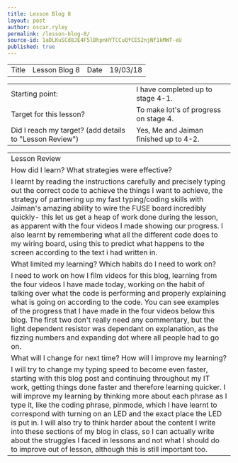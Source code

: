 ```yaml
---
title: Lesson Blog 8
layout: post
author: oscar.ryley
permalink: /lesson-blog-8/
source-id: 1aDLKuSCd8JE4F5lBhpnHYTCCuQfCES2njNf1kMWT-eU
published: true
---
```

<table>
  <tr>
    <td>Title</td>
    <td>Lesson Blog 8</td>
    <td>Date</td>
    <td>19/03/18</td>
  </tr>
</table>


<table>
  <tr>
    <td>Starting point:</td>
    <td>I have completed up to stage 4-1.</td>
  </tr>
  <tr>
    <td>Target for this lesson?</td>
    <td>To make lot's of progress on stage 4.</td>
  </tr>
  <tr>
    <td>Did I reach my target? 
(add details to "Lesson Review")</td>
    <td> Yes, Me and Jaiman finished up to 4-2.</td>
  </tr>
</table>


<table>
  <tr>
    <td>Lesson Review</td>
  </tr>
  <tr>
    <td>How did I learn? What strategies were effective? </td>
  </tr>
  <tr>
    <td>I learnt by reading the instructions carefully and precisely typing out the correct code to achieve the things I want to achieve, the strategy of partnering up my fast typing/coding skills with Jaiman's amazing ability to wire the FUSE board incredibly quickly- this let us get a heap of work done during the lesson, as apparent with the four videos I made showing our progress. I also learnt by remembering what all the different code does to my wiring board, using this to predict what happens to the screen according to the text i had written in.</td>
  </tr>
  <tr>
    <td>What limited my learning? Which habits do I need to work on? </td>
  </tr>
  <tr>
    <td>I need to work on how I film videos for this blog, learning from the four videos I have made today, working on the habit of talking over what the code is performing and properly explaining what is going on according to the code. You can see examples of the progress that I have made in the four videos below this blog. The first two don't really need any commentary, but the light dependent resistor was dependant on explanation, as the fizzing numbers and expanding dot where all people had to go on.</td>
  </tr>
  <tr>
    <td>What will I change for next time? How will I improve my learning?</td>
  </tr>
  <tr>
    <td>I will try to change my typing speed to become even faster, starting with this blog post and continuing throughout my IT work, getting things done faster and therefore learning quicker. I will improve my learning by thinking more about each phrase as I type it, like the coding phrase, pinmode, which I have learnt to correspond with turning on an LED and the exact place the LED is put in. I will also try to think harder about the content I write into these sections of my blog in class, so I can actually write about the struggles I faced in lessons and not what I should do to improve out of lesson, although this is still important too.</td>
  </tr>
</table>


